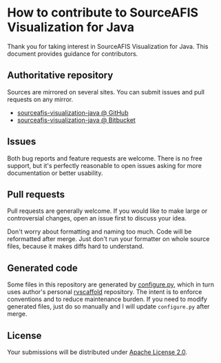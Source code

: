 <!--- Generated by scripts/configure.py --->
# How to contribute to SourceAFIS Visualization for Java

Thank you for taking interest in SourceAFIS Visualization for Java. This document provides guidance for contributors.

## Authoritative repository

Sources are mirrored on several sites. You can submit issues and pull requests on any mirror.

* [sourceafis-visualization-java @ GitHub](https://github.com/robertvazan/sourceafis-visualization-java)
* [sourceafis-visualization-java @ Bitbucket](https://bitbucket.org/robertvazan/sourceafis-visualization-java)

## Issues

Both bug reports and feature requests are welcome. There is no free support,
but it's perfectly reasonable to open issues asking for more documentation or better usability.

## Pull requests

Pull requests are generally welcome.
If you would like to make large or controversial changes, open an issue first to discuss your idea.

Don't worry about formatting and naming too much. Code will be reformatted after merge.
Just don't run your formatter on whole source files, because it makes diffs hard to understand.

## Generated code

Some files in this repository are generated by [configure.py](scripts/configure.py),
which in turn uses author's personal [rvscaffold](https://github.com/robertvazan/rvscaffold) repository.
The intent is to enforce conventions and to reduce maintenance burden.
If you need to modify generated files, just do so manually and I will update `configure.py` after merge.

## License

Your submissions will be distributed under [Apache License 2.0](LICENSE).
